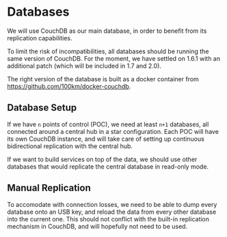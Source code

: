 # Databases

We will use CouchDB as our main database, in order to benefit from its
replication capabilities.

To limit the risk of incompatibilities, all databases should be running
the same version of CouchDB. For the moment, we have settled on 1.6.1
with an additional patch (which will be included in 1.7 and 2.0).

The right version of the database is built as a docker container
from https://github.com/100km/docker-couchdb.

## Database Setup

If we have `n` points of control (POC), we need at least `n+1` databases,
all connected around a central hub in a star configuration. Each
POC will have its own CouchDB instance, and will take care of setting up
continuous bidirectional replication with the central hub.

If we want to build services on top of the data, we should use other
databases that would replicate the central database in read-only mode.

## Manual Replication

To accomodate with connection losses, we need to be able to dump every
database onto an USB key, and reload the data from every other database
into the current one. This should not conflict with the built-in replication
mechanism in CouchDB, and will hopefully not need to be used.

